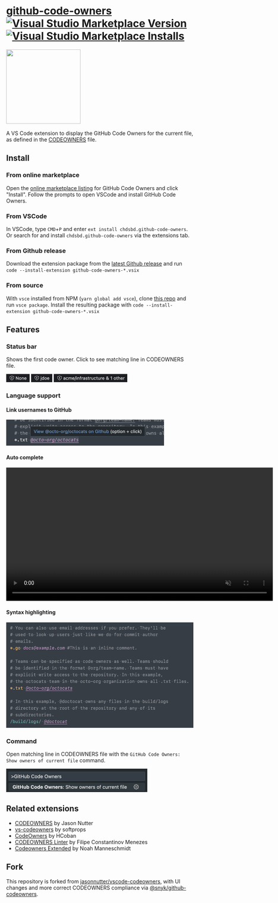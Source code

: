 # [github-code-owners](https://github.com/chdsbd/vscode-github-code-owners) [![Visual Studio Marketplace Version](https://img.shields.io/visual-studio-marketplace/v/chdsbd.github-code-owners.svg)](https://marketplace.visualstudio.com/items?itemName=chdsbd.github-code-owners) [![Visual Studio Marketplace Installs](https://img.shields.io/visual-studio-marketplace/i/chdsbd.github-code-owners.svg)](https://marketplace.visualstudio.com/items?itemName=chdsbd.github-code-owners)

<img src="https://github.com/chdsbd/vscode-github-code-owners/raw/master/images/logo256.png" alt="" width="200" height="200">

A VS Code extension to display the GitHub Code Owners for the current file, as defined in the [CODEOWNERS](https://help.github.com/articles/about-codeowners/) file.

## Install

### From online marketplace

Open the [online marketplace listing](https://marketplace.visualstudio.com/items?itemName=chdsbd.github-code-owners#overview) for GitHub Code Owners and click "Install". Follow the prompts to open VSCode and install GitHub Code Owners.

### From VSCode

In VSCode, type `CMD`+`P` and enter `ext install chdsbd.github-code-owners`. Or search for and install `chdsbd.github-code-owners` via the extensions tab.

### From Github release

Download the extension package from the [latest Github release](https://github.com/chdsbd/vscode-github-code-owners/releases/latest) and run `code --install-extension github-code-owners-*.vsix`

### From source

With `vsce` installed from NPM (`yarn global add vsce`), clone [this repo](https://github.com/chdsbd/vscode-github-code-owners) and run `vsce package`. Install the resulting package with `code --install-extension github-code-owners-*.vsix`

## Features

### Status bar

Shows the first code owner. Click to see matching line in CODEOWNERS file.

<img src="./images/none.png" height="22px" alt="no code owners"/>
<img src="./images/user.png" height="22px" alt="one user code owner"/>
<img src="./images/team-and-other.png" height="22px" alt="a team code owner and other"/>

### Language support

#### Link usernames to GitHub

<img src="./images/open-in-github.png" alt="click to open username in GitHub" height="70px"/>

#### Auto complete

<video alt="auto complete of paths and usernames" autoplay="true" height="359px" loop="true" muted="true" playsinline="true">
<source src="./images/autocomplete.mp4" type="video/mp4">
<source src="./images/autocomplete.mov" type="video/quicktime">
<img src="./images/autocomplete.gif" />
</video>

#### Syntax highlighting

<img src="./images/syntax-highlighting.png" alt="syntax highlighting" height="284px"/>

### Command

Open matching line in CODEOWNERS file with the `GitHub Code Owners: Show owners of current file` command.

<img src="./images/command.png" alt="code owners command" height="63px"/>

## Related extensions

- [CODEOWNERS](https://marketplace.visualstudio.com/items?itemName=jasonnutter.vscode-codeowners) by Jason Nutter
- [vs-codeowners](https://marketplace.visualstudio.com/items?itemName=dtangren.vs-codeowners) by softprops
- [CodeOwners](https://marketplace.visualstudio.com/items?itemName=HCoban.codeowners) by HCoban
- [CODEOWNERS Linter](https://marketplace.visualstudio.com/items?itemName=fmenezes.vscode-codeowners-linter) by Filipe Constantinov Menezes
- [Codeowners Extended](https://marketplace.visualstudio.com/items?itemName=noahm.codeowners-extended) by Noah Manneschmidt

## Fork

This repository is forked from [jasonnutter/vscode-codeowners](https://github.com/jasonnutter/vscode-codeowners), with UI changes and more correct CODEOWNERS compliance via [@snyk/github-codeowners](https://www.npmjs.com/package/@snyk/github-codeowners).
